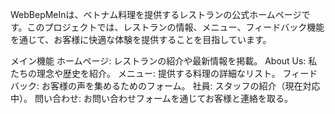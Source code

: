 WebBepMeInは、ベトナム料理を提供するレストランの公式ホームページです。このプロジェクトでは、レストランの情報、メニュー、フィードバック機能を通じて、お客様に快適な体験を提供することを目指しています。

メイン機能
ホームページ: レストランの紹介や最新情報を掲載。
About Us: 私たちの理念や歴史を紹介。
メニュー: 提供する料理の詳細なリスト。
フィードバック: お客様の声を集めるためのフォーム。
社員: スタッフの紹介（現在対応中）。
問い合わせ: お問い合わせフォームを通じてお客様と連絡を取る。
